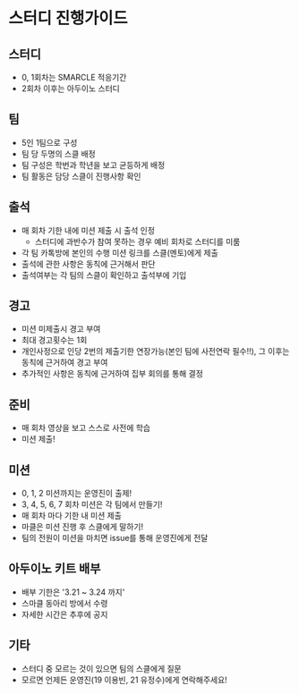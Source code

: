 # 스터디 진행가이드

## 스터디

- 0, 1회차는 SMARCLE 적응기간
- 2회차 이후는 아두이노 스터디

## 팀

- 5인 1팀으로 구성
- 팀 당 두명의 스클 배정
- 팀 구성은 학번과 학년을 보고 균등하게 배정
- 팀 활동은 담당 스클이 진행사항 확인

## 출석

- 매 회차 기한 내에 미션 제출 시 출석 인정
  - 스터디에 과반수가 참여 못하는 경우 예비 회차로 스터디를 미룸
- 각 팀 카톡방에 본인의 수행 미션 링크를 스클(멘토)에게 제출
- 출석에 관한 사항은 동칙에 근거해서 판단
- 출석여부는 각 팀의 스클이 확인하고 출석부에 기입

## 경고

- 미션 미제출시 경고 부여
- 최대 경고횟수는 1회
- 개인사정으로 인당 2번의 제출기한 연장가능(본인 팀에 사전연락 필수!!), 그 이후는 동칙에 근거하여 경고 부여
- 추가적인 사항은 동칙에 근거하여 집부 회의를 통해 결정

## 준비

- 매 회차 영상을 보고 스스로 사전에 학습
- 미션 제출!

## 미션

- 0, 1, 2 미션까지는 운영진이 출제!
- 3, 4, 5, 6, 7 회차 미션은 각 팀에서 만들기!
- 매 회차 마다 기한 내 미션 제출
- 마클은 미션 진행 후 스클에게 말하기!
- 팀의 전원이 미션을 마치면 issue를 통해 운영진에게 전달


## 아두이노 키트 배부

- 배부 기한은 '3.21 ~ 3.24 까지' 
- 스마클 동아리 방에서 수령
- 자세한 시간은 추후에 공지

## 기타

- 스터디 중 모르는 것이 있으면 팀의 스클에게 질문
- 모르면 언제든 운영진(19 이용빈, 21 유정수)에게 연락해주세요!
